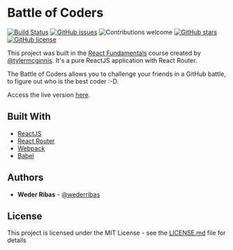 # Battle of Coders

[![Build Status](https://travis-ci.org/wederribas/battle-of-coders.svg?branch=master)](https://travis-ci.org/wederribas/battle-of-coders)
[![GitHub issues](https://img.shields.io/github/issues/wederribas/battle-of-coders.svg)](https://github.com/wederribas/battle-of-coders/issues)
![Contributions welcome](https://img.shields.io/badge/contributions-welcome-orange.svg)
[![GitHub stars](https://img.shields.io/github/stars/wederribas/battle-of-coders.svg)](https://github.com/wederribas/battle-of-coders/stargazers)
[![GitHub license](https://img.shields.io/badge/license-MIT-blue.svg)](https://raw.githubusercontent.com/wederribas/battle-of-coders/master/LICENSE.md)

This project was built in the [React Fundamentals](https://learn.tylermcginnis.com/courses/) course created by [@tylermcginnis](https://twitter.com/tylermcginnis). It's a pure ReactJS application with React Router.

The Battle of Coders allows you to challenge your friends in a GitHub battle, to figure out who is the best coder :-D.

Access the live version [here](https://battle-of-coders.firebaseapp.com).

## Built With

* [ReactJS](https://facebook.github.io/react/)
* [React Router](https://reacttraining.com/react-router/)
* [Webpack](https://webpack.js.org/)
* [Babel](https://babeljs.io/)

## Authors

* **Weder Ribas** - [@wederribas](https://twitter.com/wederribas)

## License

This project is licensed under the MIT License - see the [LICENSE.md](LICENSE.md) file for details
